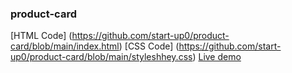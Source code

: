 ### product-card
[HTML Code] (https://github.com/start-up0/product-card/blob/main/index.html)
[CSS Code] (https://github.com/start-up0/product-card/blob/main/styleshhey.css)
[Live demo]( https://start-up0.github.io/product-card/)


